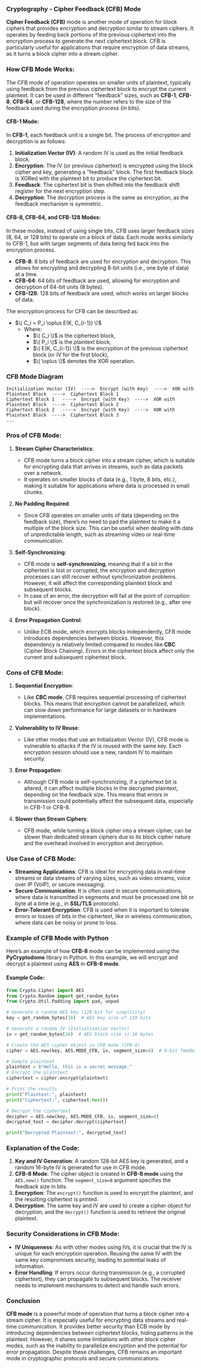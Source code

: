 ### **Cryptography - Cipher Feedback (CFB) Mode**

**Cipher Feedback (CFB)** mode is another mode of operation for block ciphers that provides encryption and decryption similar to stream ciphers. It operates by feeding back portions of the previous ciphertext into the encryption process to generate the next ciphertext block. CFB is particularly useful for applications that require encryption of data streams, as it turns a block cipher into a stream cipher.

### **How CFB Mode Works:**

The CFB mode of operation operates on smaller units of plaintext, typically using feedback from the previous ciphertext block to encrypt the current plaintext. It can be used in different "feedback" sizes, such as **CFB-1**, **CFB-8**, **CFB-64**, or **CFB-128**, where the number refers to the size of the feedback used during the encryption process (in bits).

#### **CFB-1 Mode:**
In **CFB-1**, each feedback unit is a single bit. The process of encryption and decryption is as follows:

1. **Initialization Vector (IV)**: A random IV is used as the initial feedback block.
2. **Encryption**: The IV (or previous ciphertext) is encrypted using the block cipher and key, generating a "feedback" block. The first feedback block is XORed with the plaintext bit to produce the ciphertext bit.
3. **Feedback**: The ciphertext bit is then shifted into the feedback shift register for the next encryption step.
4. **Decryption**: The decryption process is the same as encryption, as the feedback mechanism is symmetric.

#### **CFB-8, CFB-64, and CFB-128 Modes:**
In these modes, instead of using single bits, CFB uses larger feedback sizes (8, 64, or 128 bits) to operate on a block of data. Each mode works similarly to CFB-1, but with larger segments of data being fed back into the encryption process.

- **CFB-8**: 8 bits of feedback are used for encryption and decryption. This allows for encrypting and decrypting 8-bit units (i.e., one byte of data) at a time.
- **CFB-64**: 64 bits of feedback are used, allowing for encryption and decryption of 64-bit units (8 bytes).
- **CFB-128**: 128 bits of feedback are used, which works on larger blocks of data.

The encryption process for CFB can be described as:

- $\( C_i = P_i \oplus E(K, C_{i-1}) \)$
  - Where:
    - $\( C_i \)$ is the ciphertext block,
    - $\( P_i \)$ is the plaintext block,
    - $\( E(K, C_{i-1}) \)$ is the encryption of the previous ciphertext block (or IV for the first block),
    - $\( \oplus \)$ denotes the XOR operation.

### **CFB Mode Diagram**

```
Initialization Vector (IV)  ---->  Encrypt (with Key)  ---->  XOR with Plaintext Block  ---->  Ciphertext Block 1
Ciphertext Block 1   ---->  Encrypt (with Key)  ---->  XOR with Plaintext Block  ---->  Ciphertext Block 2
Ciphertext Block 2   ---->  Encrypt (with Key)  ---->  XOR with Plaintext Block  ---->  Ciphertext Block 3
...
```

### **Pros of CFB Mode:**

1. **Stream Cipher Characteristics**:
   - CFB mode turns a block cipher into a stream cipher, which is suitable for encrypting data that arrives in streams, such as data packets over a network.
   - It operates on smaller blocks of data (e.g., 1 byte, 8 bits, etc.), making it suitable for applications where data is processed in small chunks.

2. **No Padding Required**:
   - Since CFB operates on smaller units of data (depending on the feedback size), there’s no need to pad the plaintext to make it a multiple of the block size. This can be useful when dealing with data of unpredictable length, such as streaming video or real-time communication.

3. **Self-Synchronizing**:
   - CFB mode is **self-synchronizing**, meaning that if a bit in the ciphertext is lost or corrupted, the encryption and decryption processes can still recover without synchronization problems. However, it will affect the corresponding plaintext block and subsequent blocks.
   - In case of an error, the decryption will fail at the point of corruption but will recover once the synchronization is restored (e.g., after one block).

4. **Error Propagation Control**:
   - Unlike ECB mode, which encrypts blocks independently, CFB mode introduces dependencies between blocks. However, this dependency is relatively limited compared to modes like **CBC** (Cipher Block Chaining). Errors in the ciphertext block affect only the current and subsequent ciphertext block.

### **Cons of CFB Mode:**

1. **Sequential Encryption**:
   - Like **CBC mode**, CFB requires sequential processing of ciphertext blocks. This means that encryption cannot be parallelized, which can slow down performance for large datasets or in hardware implementations.

2. **Vulnerability to IV Reuse**:
   - Like other modes that use an Initialization Vector (IV), CFB mode is vulnerable to attacks if the IV is reused with the same key. Each encryption session should use a new, random IV to maintain security.

3. **Error Propagation**:
   - Although CFB mode is self-synchronizing, if a ciphertext bit is altered, it can affect multiple blocks in the decrypted plaintext, depending on the feedback size. This means that errors in transmission could potentially affect the subsequent data, especially in CFB-1 or CFB-8.

4. **Slower than Stream Ciphers**:
   - CFB mode, while turning a block cipher into a stream cipher, can be slower than dedicated stream ciphers due to its block cipher nature and the overhead involved in encryption and decryption.

### **Use Case of CFB Mode:**

- **Streaming Applications**: CFB is ideal for encrypting data in real-time streams or data streams of varying sizes, such as video streams, voice over IP (VoIP), or secure messaging.
- **Secure Communication**: It is often used in secure communications, where data is transmitted in segments and must be processed one bit or byte at a time (e.g., in **SSL/TLS** protocols).
- **Error-Tolerant Encryption**: CFB is used when it is important to tolerate errors or losses of bits in the ciphertext, like in wireless communication, where data can be noisy or prone to loss.

### **Example of CFB Mode with Python**

Here’s an example of how **CFB-8** mode can be implemented using the **PyCryptodome** library in Python. In this example, we will encrypt and decrypt a plaintext using **AES** in **CFB-8 mode**.

#### Example Code:

```python
from Crypto.Cipher import AES
from Crypto.Random import get_random_bytes
from Crypto.Util.Padding import pad, unpad

# Generate a random AES key (128-bit for simplicity)
key = get_random_bytes(16)  # AES key size of 128 bits

# Generate a random IV (Initialization Vector)
iv = get_random_bytes(16)  # AES block size is 16 bytes

# Create the AES cipher object in CFB mode (CFB-8)
cipher = AES.new(key, AES.MODE_CFB, iv, segment_size=8)  # 8-bit feedback (CFB-8)

# Sample plaintext
plaintext = b"Hello, this is a secret message."
# Encrypt the plaintext
ciphertext = cipher.encrypt(plaintext)

# Print the results
print("Plaintext:", plaintext)
print("Ciphertext:", ciphertext.hex())

# Decrypt the ciphertext
decipher = AES.new(key, AES.MODE_CFB, iv, segment_size=8)
decrypted_text = decipher.decrypt(ciphertext)

print("Decrypted Plaintext:", decrypted_text)
```

### **Explanation of the Code:**

1. **Key and IV Generation**: A random 128-bit AES key is generated, and a random 16-byte IV is generated for use in CFB mode.
2. **CFB-8 Mode**: The cipher object is created in **CFB-8 mode** using the `AES.new()` function. The `segment_size=8` argument specifies the feedback size in bits.
3. **Encryption**: The `encrypt()` function is used to encrypt the plaintext, and the resulting ciphertext is printed.
4. **Decryption**: The same key and IV are used to create a cipher object for decryption, and the `decrypt()` function is used to retrieve the original plaintext.

### **Security Considerations in CFB Mode:**

- **IV Uniqueness**: As with other modes using IVs, it is crucial that the IV is unique for each encryption operation. Reusing the same IV with the same key compromises security, leading to potential leaks of information.
- **Error Handling**: If errors occur during transmission (e.g., a corrupted ciphertext), they can propagate to subsequent blocks. The receiver needs to implement mechanisms to detect and handle such errors.

### **Conclusion**

**CFB mode** is a powerful mode of operation that turns a block cipher into a stream cipher. It is especially useful for encrypting data streams and real-time communication. It provides better security than ECB mode by introducing dependencies between ciphertext blocks, hiding patterns in the plaintext. However, it shares some limitations with other block cipher modes, such as the inability to parallelize encryption and the potential for error propagation. Despite these challenges, CFB remains an important mode in cryptographic protocols and secure communications.
